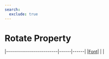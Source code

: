 ```yaml
---
search:
  exclude: true
---
```


<h1 class="heading"><span class="name">Rotate Property</span></h1>

|--------------------------|------|------|
|[Font](../objects/font.md)|&nbsp;|&nbsp;|
